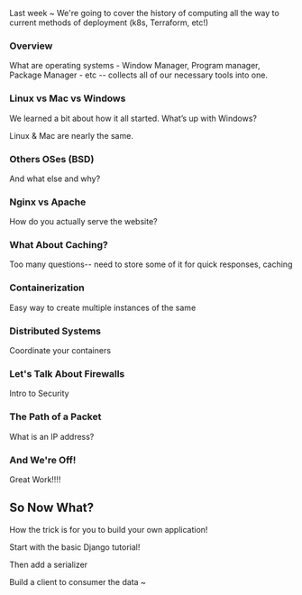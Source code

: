 <!-- ## **Step 8:** Operating Systems & Deployment -->

Last week ~ We're going to cover the history of computing all the way to current methods of deployment (k8s, Terraform, etc!)


### Overview

What are operating systems - Window Manager, Program manager, Package Manager - etc -- collects all of our necessary tools into one.


### Linux vs Mac vs Windows

We learned a bit about how it all started. What’s up with Windows?

Linux & Mac are nearly the same.


### Others OSes (BSD)

And what else and why?


### Nginx vs Apache

How do you actually serve the website?


### What About Caching?

Too many questions-- need to store some of it for quick responses, caching


### Containerization

Easy way to create multiple instances of the same


### Distributed Systems

Coordinate your containers


### Let's Talk About Firewalls

Intro to Security


### The Path of a Packet

What is an IP address?


### And We're Off!

Great Work!!!!


## So Now What?

How the trick is for you to build your own application!

Start with the basic Django tutorial!

Then add a serializer

Build a client to consumer the data ~


